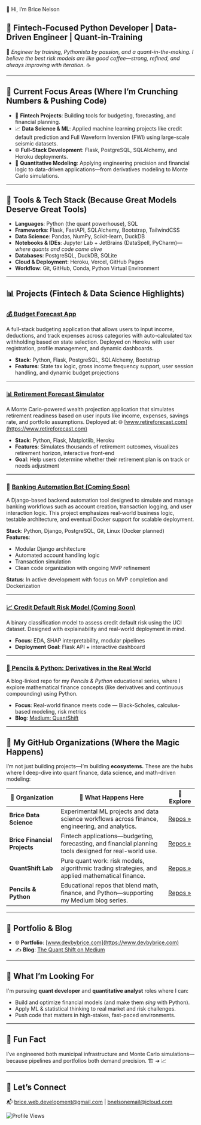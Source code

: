 👋 Hi, I’m Brice Nelson

## 💼 Fintech-Focused Python Developer | Data-Driven Engineer | Quant-in-Training

🧮 *Engineer by training, Pythonista by passion, and a quant-in-the-making. I believe the best risk models are like good coffee—strong, refined, and always improving with iteration.* ☕

---

## 🚀 Current Focus Areas (Where I’m Crunching Numbers & Pushing Code)

- 🧠 **Fintech Projects**: Building tools for budgeting, forecasting, and financial planning.
- 📈 **Data Science & ML**: Applied machine learning projects like credit default prediction and Full Waveform Inversion (FWI) using large-scale seismic datasets.
- 🌐 **Full-Stack Development**: Flask, PostgreSQL, SQLAlchemy, and Heroku deployments.
- 🧪 **Quantitative Modeling**: Applying engineering precision and financial logic to data-driven applications—from derivatives modeling to Monte Carlo simulations.

---

## 🔨 Tools & Tech Stack (Because Great Models Deserve Great Tools)

- **Languages**: Python (the quant powerhouse), SQL  
- **Frameworks**: Flask, FastAPI, SQLAlchemy, Bootstrap, TailwindCSS  
- **Data Science**: Pandas, NumPy, Scikit-learn, DuckDB  
- **Notebooks & IDEs**: Jupyter Lab + JetBrains (DataSpell, PyCharm)—*where quants and code come alive*  
- **Databases**: PostgreSQL, DuckDB, SQLite  
- **Cloud & Deployment**: Heroku, Vercel, GitHub Pages  
- **Workflow**: Git, GitHub, Conda, Python Virtual Environment  

---

## 📊 Projects (Fintech & Data Science Highlights)

### [💰 Budget Forecast App](https://github.com/Brice-Financial-Projects/Financial-App)  
A full-stack budgeting application that allows users to input income, deductions, and track expenses across categories with auto-calculated tax withholding based on state selection. Deployed on Heroku with user registration, profile management, and dynamic dashboards.

- **Stack**: Python, Flask, PostgreSQL, SQLAlchemy, Bootstrap  
- **Features**: State tax logic, gross income frequency support, user session handling, and dynamic budget projections

---

### [📊 Retirement Forecast Simulator](https://github.com/bnelsonemail/Wealth_Journey_Projections)  
A Monte Carlo-powered wealth projection application that simulates retirement readiness based on user inputs like income, expenses, savings rate, and portfolio assumptions. Deployed at: 🌐 [www.retireforecast.com](https://www.retireforecast.com)

- **Stack**: Python, Flask, Matplotlib, Heroku  
- **Features**: Simulates thousands of retirement outcomes, visualizes retirement horizon, interactive front-end  
- **Goal**: Help users determine whether their retirement plan is on track or needs adjustment

---

### 🏦 [Banking Automation Bot (Coming Soon)](https://github.com/Brice-Financial-Projects/Banking-Automation-Bot)

A Django-based backend automation tool designed to simulate and manage banking workflows such as account creation, transaction logging, and user interaction logic. This project emphasizes real-world business logic, testable architecture, and eventual Docker support for scalable deployment.

**Stack**: Python, Django, PostgreSQL, Git, Linux (Docker planned)  
**Features**:
- Modular Django architecture  
- Automated account handling logic  
- Transaction simulation  
- Clean code organization with ongoing MVP refinement  

**Status**: In active development with focus on MVP completion and Dockerization


---

### [📈 Credit Default Risk Model (Coming Soon)](https://github.com/Brice-Data-Science/Credit-Risk-Assessment)  
A binary classification model to assess credit default risk using the UCI dataset. Designed with explainability and real-world deployment in mind.

- **Focus**: EDA, SHAP interpretability, modular pipelines  
- **Deployment Goal**: Flask API + interactive dashboard  

---

### [📘 Pencils & Python: Derivatives in the Real World](https://github.com/Pencils-and-Python/Pencils-Python-Derivatives)  
A blog-linked repo for my *Pencils & Python* educational series, where I explore mathematical finance concepts (like derivatives and continuous compounding) using Python.

- **Focus**: Real-world finance meets code — Black-Scholes, calculus-based modeling, risk metrics  
- **Blog**: [Medium: QuantShift](https://medium.com/@quantshift)

---

## 🏢 My GitHub Organizations (Where the Magic Happens)

I’m not just building projects—I’m building **ecosystems.** These are the hubs where I deep-dive into quant finance, data science, and math-driven modeling:

| 🚀 **Organization** | 🧠 **What Happens Here** | 🔗 **Explore** |
|---------------------|--------------------------|---------------|
| **Brice Data Science** | Experimental ML projects and data science workflows across finance, engineering, and analytics. | [Repos »](https://github.com/orgs/Brice-Data-Science/repositories) |
| **Brice Financial Projects** | Fintech applications—budgeting, forecasting, and financial planning tools designed for real-world use. | [Repos »](https://github.com/Brice-Financial-Projects) |
| **QuantShift Lab** | Pure quant work: risk models, algorithmic trading strategies, and applied mathematical finance. | [Repos »](https://github.com/QuantShift-Lab) |
| **Pencils & Python** | Educational repos that blend math, finance, and Python—supporting my Medium blog series. | [Repos »](https://github.com/Pencils-and-Python) |

---

## 💼 Portfolio & Blog

- 🌐 **Portfolio**: [www.devbybrice.com](https://www.devbybrice.com)  
- ✍️ **Blog**: [The Quant Shift on Medium](https://medium.com/@quantshift)

---

## 🎯 What I’m Looking For

I'm pursuing **quant developer** and **quantitative analyst** roles where I can:

- Build and optimize financial models (and make them *sing* with Python).  
- Apply ML & statistical thinking to real market and risk challenges.  
- Push code that matters in high-stakes, fast-paced environments.

---

## 🤖 Fun Fact

I’ve engineered both municipal infrastructure and Monte Carlo simulations—because pipelines and portfolios both demand precision. 🏗️ ➔ 📈

---

## 🤝 Let’s Connect

📬 brice.web.development@gmail.com | bnelsonemail@icloud.com

![Profile Views](https://komarev.com/ghpvc/?username=bnelsonemail)


<!---
bnelsonemail/bnelsonemail is a ✨ special ✨ repository because its `README.md` (this file) appears on your GitHub profile.
You can click the Preview link to take a look at your changes.
--->

